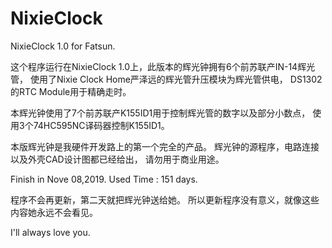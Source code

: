 # NixieClock
 NixieClock 1.0 for Fatsun.
 
 这个程序运行在NixieClock 1.0上，此版本的辉光钟拥有6个前苏联产IN-14辉光管，
 使用了Nixie Clock Home严泽远的辉光管升压模块为辉光管供电，
 DS1302的RTC Module用于精确走时。

 本辉光钟使用了7个前苏联产K155ID1用于控制辉光管的数字以及部分小数点，
 使用3个74HC595NC译码器控制K155ID1。

 本版辉光钟是我硬件开发路上的第一个完全的产品。
 辉光钟的源程序，电路连接以及外壳CAD设计图都已经给出，
 请勿用于商业用途。

 Finish in Nove 08,2019.
 Used Time : 151 days.

 程序不会再更新，第二天就把辉光钟送给她。
 所以更新程序没有意义，就像这些内容她永远不会看见。

 I'll always love you.